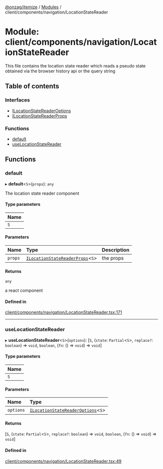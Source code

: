 [@onzag/itemize](../README.md) / [Modules](../modules.md) / client/components/navigation/LocationStateReader

# Module: client/components/navigation/LocationStateReader

This file contains the location state reader which reads a pseudo state
obtained via the browser history api or the query string

## Table of contents

### Interfaces

- [ILocationStateReaderOptions](../interfaces/client_components_navigation_LocationStateReader.ILocationStateReaderOptions.md)
- [ILocationStateReaderProps](../interfaces/client_components_navigation_LocationStateReader.ILocationStateReaderProps.md)

### Functions

- [default](client_components_navigation_LocationStateReader.md#default)
- [useLocationStateReader](client_components_navigation_LocationStateReader.md#uselocationstatereader)

## Functions

### default

▸ **default**\<`S`\>(`props`): `any`

The location state reader component

#### Type parameters

| Name |
| :------ |
| `S` |

#### Parameters

| Name | Type | Description |
| :------ | :------ | :------ |
| `props` | [`ILocationStateReaderProps`](../interfaces/client_components_navigation_LocationStateReader.ILocationStateReaderProps.md)\<`S`\> | the props |

#### Returns

`any`

a react component

#### Defined in

[client/components/navigation/LocationStateReader.tsx:171](https://github.com/onzag/itemize/blob/73e0c39e/client/components/navigation/LocationStateReader.tsx#L171)

___

### useLocationStateReader

▸ **useLocationStateReader**\<`S`\>(`options`): [`S`, (`state`: `Partial`\<`S`\>, `replace?`: `boolean`) => `void`, `boolean`, (`fn`: () => `void`) => `void`]

#### Type parameters

| Name |
| :------ |
| `S` |

#### Parameters

| Name | Type |
| :------ | :------ |
| `options` | [`ILocationStateReaderOptions`](../interfaces/client_components_navigation_LocationStateReader.ILocationStateReaderOptions.md)\<`S`\> |

#### Returns

[`S`, (`state`: `Partial`\<`S`\>, `replace?`: `boolean`) => `void`, `boolean`, (`fn`: () => `void`) => `void`]

#### Defined in

[client/components/navigation/LocationStateReader.tsx:49](https://github.com/onzag/itemize/blob/73e0c39e/client/components/navigation/LocationStateReader.tsx#L49)
